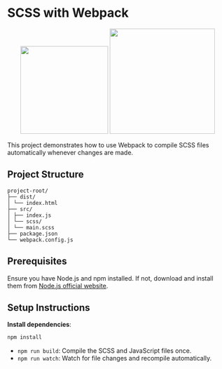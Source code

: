 # SCSS with Webpack

<div align="center">
<img src="https://webpack.js.org/assets/icon-square-big.svg" width="200">
<img src="https://sass-lang.com/assets/img/logos/logo.svg" width="240">
</div>

This project demonstrates how to use Webpack to compile SCSS files automatically whenever changes are made.

## Project Structure

```paintext
project-root/
├── dist/
│ └── index.html
├── src/
│ ├── index.js
│ └── scss/
│ └── main.scss
├── package.json
└── webpack.config.js
```


## Prerequisites

Ensure you have Node.js and npm installed. If not, download and install them from [Node.js official website](https://nodejs.org/).

## Setup Instructions

**Install dependencies**:
```bash
npm install
```

- `npm run build`: Compile the SCSS and JavaScript files once.
- `npm run watch`: Watch for file changes and recompile automatically.